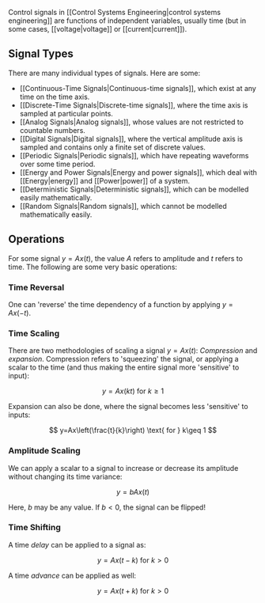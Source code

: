 Control signals in [[Control Systems Engineering|control systems engineering]] are functions of independent variables, usually time (but in some cases, [[voltage|voltage]] or [[current|current]]).

## Signal Types

There are many individual types of signals. Here are some:

- [[Continuous-Time Signals|Continuous-time signals]], which exist at any time on the time axis.
- [[Discrete-Time Signals|Discrete-time signals]], where the time axis is sampled at particular points.
- [[Analog Signals|Analog signals]], whose values are not restricted to countable numbers.
- [[Digital Signals|Digital signals]], where the vertical amplitude axis is sampled and contains only a finite set of discrete values.
- [[Periodic Signals|Periodic signals]], which have repeating waveforms over some time period.
- [[Energy and Power Signals|Energy and power signals]], which deal with [[Energy|energy]] and [[Power|power]] of a system.
- [[Deterministic Signals|Deterministic signals]], which can be modelled easily mathematically.
- [[Random Signals|Random signals]], which cannot be modelled mathematically easily.
## Operations

For some signal $y=Ax(t)$, the value $A$ refers to amplitude and $t$ refers to time. The following are some very basic operations:

### Time Reversal

One can 'reverse' the time dependency of a function by applying $y=Ax(-t)$.

### Time Scaling

There are two methodologies of scaling a signal $y=Ax(t)$: *Compression* and *expansion*. Compression refers to 'squeezing' the signal, or applying a scalar to the time (and thus making the entire signal more 'sensitive' to input):

$$
y=Ax(kt) \text{ for } k\geq 1
$$

Expansion can also be done, where the signal becomes less 'sensitive' to inputs:

$$
y=Ax\left(\frac{t}{k}\right) \text{ for } k\geq 1
$$

### Amplitude Scaling

We can apply a scalar to a signal to increase or decrease its amplitude without changing its time variance:

$$y=bAx(t)$$

Here, $b$ may be any value. If $b<0$, the signal can be flipped!

### Time Shifting

A time *delay* can be applied to a signal as:

$$
y=Ax(t-k) \text{ for } k>0
$$

A time *advance* can be applied as well:

$$
y = Ax(t + k) \text{ for } k>0
$$